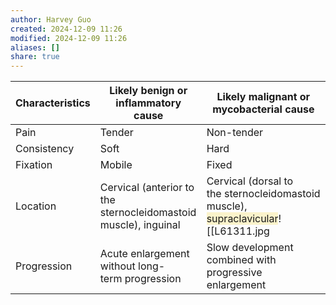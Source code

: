 ```yaml
---
author: Harvey Guo
created: 2024-12-09 11:26
modified: 2024-12-09 11:26
aliases: []
share: true
---
```

| Characteristics | Likely benign or inflammatory cause                             | Likely malignant or mycobacterial cause                                                                                                    |
| --------------- | --------------------------------------------------------------- | ------------------------------------------------------------------------------------------------------------------------------------------ |
| Pain            | Tender                                                          | Non-tender                                                                                                                                 |
| Consistency     | Soft                                                            | Hard                                                                                                                                       |
| Fixation        | Mobile                                                          | Fixed                                                                                                                                      |
| Location        | Cervical (anterior to the sternocleidomastoid muscle), inguinal | Cervical (dorsal to the sternocleidomastoid muscle), <span style="background:rgba(240, 200, 0, 0.2)">supraclavicular</span>![[L61311.jpg|L61311.jpg]] |
| Progression     | Acute enlargement without long-term progression                 | Slow development combined with progressive enlargement                                                                                     |
